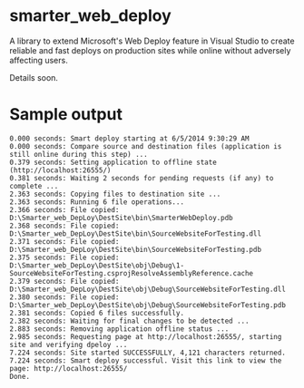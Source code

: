 smarter_web_deploy
==================

A library to extend Microsoft's Web Deploy feature in Visual Studio to create reliable and fast deploys on production sites while online without adversely affecting users.

Details soon.


Sample output
==================

    0.000 seconds: Smart deploy starting at 6/5/2014 9:30:29 AM
    0.000 seconds: Compare source and destination files (application is still online during this step) ...
    0.379 seconds: Setting application to offline state (http://localhost:26555/)
    0.381 seconds: Waiting 2 seconds for pending requests (if any) to complete ...
    2.363 seconds: Copying files to destination site ...
    2.363 seconds: Running 6 file operations...
    2.366 seconds: File copied: D:\Smarter_web_DepLoy\DestSite\bin\SmarterWebDeploy.pdb
    2.368 seconds: File copied: D:\Smarter_web_DepLoy\DestSite\bin\SourceWebsiteForTesting.dll
    2.371 seconds: File copied: D:\Smarter_web_DepLoy\DestSite\bin\SourceWebsiteForTesting.pdb
    2.375 seconds: File copied: D:\Smarter_web_DepLoy\DestSite\obj\Debug\1-SourceWebsiteForTesting.csprojResolveAssemblyReference.cache
    2.379 seconds: File copied: D:\Smarter_web_DepLoy\DestSite\obj\Debug\SourceWebsiteForTesting.dll
    2.380 seconds: File copied: D:\Smarter_web_DepLoy\DestSite\obj\Debug\SourceWebsiteForTesting.pdb
    2.381 seconds: Copied 6 files successfully.
    2.382 seconds: Waiting for final changes to be detected ...
    2.883 seconds: Removing application offline status ...
    2.985 seconds: Requesting page at http://localhost:26555/, starting site and verifying dpeloy ...
    7.224 seconds: Site started SUCCESSFULLY, 4,121 characters returned.
    7.224 seconds: Smart deploy successful. Visit this link to view the page: http://localhost:26555/
    Done.
    
